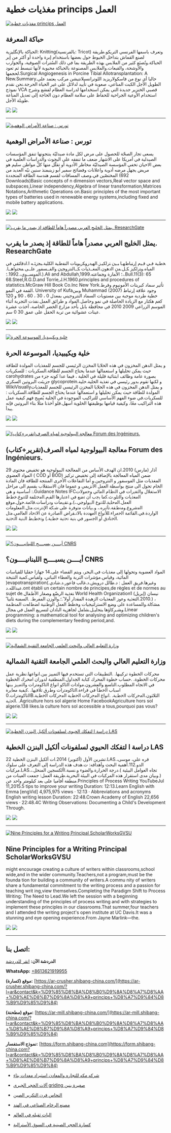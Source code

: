 # مغذيات خطية princips العمل

<a href="https://swt.shibang-china.com/?l=ar&img&k=%D9%85%D8%BA%D8%B0%D9%8A%D8%A7%D8%AA+%D8%AE%D8%B7%D9%8A%D8%A9+princips+%D8%A7%D9%84%D8%B9%D9%85%D9%84" target="_blank">![مغذيات خطية princips العمل](http://static.shibang-china.com/all-800x300/1061.jpg)</a>

## حباكة المعرفة
الحباكة بالإنگليزية: Knitting(بالفرنسية: Tricot) وتعرف باسمها الفرنسي التريكو.طريقة لصنع القماش بتداخل الخيوط حول بعضها باستخدام إبرة واحدة أو أكثر من إبر الحباكة.وتُصنَع كثير من الملابس بهذه الطريقة بما في ذلك السُترات الصوفية، والجوارب والأوشحة، والقبعات.والملابس المصنوعة بالحباكة محبوبة لأنها تنبسط ثم تعود لحجمها.Surgical Angiogenesis in Porcine Tibial Allotransplantation: A New.Summary.حاليا أي نوع من فاسكولاريزيد اللوترانسبلانتيشن مركب يعتمد على الطويل الأجل الكبت المناعي، صعوبة في تأييد لدلائل على غير الحياة الحرجة.نحن نقدم نموذج VCA قصبي الخنزير جديدة التي يمكن استخدامها لدراسة العظام لفشع وشرح استخدام الأوعية الجراحية للحفاظ على سلامة العظام دون الحاجة إلى تعديل المناعة طويلة الأجل.


<a href="https://whatsapp.shibangsoft.com/WhatsApp.php" target="_blank" title="WhatsApp">![](http://static.shibang-china.com/icon/whatsapp.png)</a> <a href="https://swt.shibang-china.com/?l=ar&icon&k=%D9%85%D8%BA%D8%B0%D9%8A%D8%A7%D8%AA+%D8%AE%D8%B7%D9%8A%D8%A9+princips+%D8%A7%D9%84%D8%B9%D9%85%D9%84" target="_blank">![](http://static.shibang-china.com/icon/chat-ar.png)</a>

---

<a href="https://swt.shibang-china.com/?l=ar&img&k=%D9%85%D8%BA%D8%B0%D9%8A%D8%A7%D8%AA+%D8%AE%D8%B7%D9%8A%D8%A9+princips+%D8%A7%D9%84%D8%B9%D9%85%D9%84" target="_blank">![تورس : صناعة الأمراض الوهمية](http://static.shibang-china.com/all-800x300/387.jpg)</a>

## تورس : صناعة الأمراض الوهمية
يسعى تجار الصحّة للحصول على مرض لكل مادة صيدليّة ينتجونها تنفق المؤسسات الصيدلية في أمريكا على الاشهار ضعف ما تنفقه على البحوث والدراسات العلمية في بعض الاحيان تخفي المؤسسة الصيدليّة مخاطر الأدوية أو تقلّل منها كلّ مواطن سليم هو مريض يجهل مرضه أدوية واعلانات وفضائح سمير أبو زينبمنذ سنين نبّه العديد من المختصّين في.وصف المساقات لقسم هندسة الطاقة المتجددة (692 Downloads)Basic concepts of n dimension vectors,Real vector space and subspaces,Linear independency,Algebra of linear transformation,Matrices Notations,Arithmetic Operations on.Basic principles of the most important types of batteries used in renewable energy systems,including fixed and mobile battery applications.


<a href="https://whatsapp.shibangsoft.com/WhatsApp.php" target="_blank" title="WhatsApp">![](http://static.shibang-china.com/icon/whatsapp.png)</a> <a href="https://swt.shibang-china.com/?l=ar&icon&k=%D9%85%D8%BA%D8%B0%D9%8A%D8%A7%D8%AA+%D8%AE%D8%B7%D9%8A%D8%A9+princips+%D8%A7%D9%84%D8%B9%D9%85%D9%84" target="_blank">![](http://static.shibang-china.com/icon/chat-ar.png)</a>

---

<a href="https://swt.shibang-china.com/?l=ar&img&k=%D9%85%D8%BA%D8%B0%D9%8A%D8%A7%D8%AA+%D8%AE%D8%B7%D9%8A%D8%A9+princips+%D8%A7%D9%84%D8%B9%D9%85%D9%84" target="_blank">![يمثل الخليج العربي مصدراً هاماً للطاقة إذ يصدر ما يقرب. ResearchGate](http://static.shibang-china.com/all-800x300/770.jpg)</a>

## يمثل الخليج العربي مصدراً هاماً للطاقة إذ يصدر ما يقرب. ResearchGate
ﺨﻁﻴﺔ ﻓـﻲ ﻗـﻴﻡ ﺇﺭﺘﺒﺎﻁﻬـﺎ ﺒـﻴﻥ ﺘﺭﺍﻜﻴـﺯ.ﺍﻟﻬﻴﺩﺭﻭﻜﺭﺒﻭﻨﺎﺕ ﺍﻟﻨﻔﻁﻴﺔ ﺍﻟﻜﻠﻴﺔ.ﺒﺠﺯﺌ.ﻪ ﺍ.ﻟﺩﻗﺎﺌﻘﻲ ﻓﻲ ﺍﻟﻤﻴﺎﻩ.ﻭﺘﺭﺍﻜﻴﺯ ﻜـل.ﻤﻥ ﺍﻟﺩﻫﻭﻥ.ﺍﻟﻤﻐــﺫﻴﺎﺕ ﻜــﺎﻟﻨﺘﺭﻭﺠﻴﻥ ﻭﺍﻟﻔــﺴﻔﻭﺭ ﻋﻠــﻰ ﻤﺤﺘﻭﺍﻫــﺎ.(.ﺍﻟﻤﻭﺴــﻭﻱ،.1992.؛.Ali and Abdullah,1999.؛ ﺍﻷﻤﺎﺭﺓ ﻭﺠﻤﺎﻋﺘﻪ،.Bull.11(3): 65 68.Steel,R.G.D.and Torrie,J.H.1960.principles and procedures of statistics.McGraw Hill Book Co.Inc New York.تأثير سماد كبريتات الأمونيوم وقرط القمة في النمو. University of Kufaوبين Muhammad (2007) وجود علاقة إرتباط خطية طردية موجبة بين مستويات السماد النتروجيني بمعدل 0 ، 30 ، 60 ، 90 و 120 كغم هكتار مع الزيادة الحاصلة في نمو وحاصل.المواد و طرائق العمل.نفذت التجربة أثناء الموسم الزراعي 2009 2010 في محافظة بابل بأحد مزارع الخضر الخاصة، أخذت عشرة عينات عشوائية من تربة الحقل على عمق 30 0 سم.


<a href="https://whatsapp.shibangsoft.com/WhatsApp.php" target="_blank" title="WhatsApp">![](http://static.shibang-china.com/icon/whatsapp.png)</a> <a href="https://swt.shibang-china.com/?l=ar&icon&k=%D9%85%D8%BA%D8%B0%D9%8A%D8%A7%D8%AA+%D8%AE%D8%B7%D9%8A%D8%A9+princips+%D8%A7%D9%84%D8%B9%D9%85%D9%84" target="_blank">![](http://static.shibang-china.com/icon/chat-ar.png)</a>

---

<a href="https://swt.shibang-china.com/?l=ar&img&k=%D9%85%D8%BA%D8%B0%D9%8A%D8%A7%D8%AA+%D8%AE%D8%B7%D9%8A%D8%A9+princips+%D8%A7%D9%84%D8%B9%D9%85%D9%84" target="_blank">![خلية ويكيبيديا، الموسوعة الحرة](http://static.shibang-china.com/all-800x300/649.jpg)</a>

## خلية ويكيبيديا، الموسوعة الحرة
و يمثل الدهن المخزون في هذه الخلايا المخزن الرئيسي للجسم للمغذيات المولدة للطاقة حيث يمكن تحليلها و استعمالها عندما يحتاج الجسم للطاقة.السكريات : للسكريات carohydrates بصورة عامة وظائف ابتنائية قليلة في الخلية ، فيما عدا كونه جزء من جزيئت البروتين السكري glycoprotein.و لكنها تقوم بدور رئيسي في تغذية الخلية.خلية WikiVisuallyو يمثل الدهن المخزون في هذه الخلايا المخزن الرئيسي للجسم للمغذيات المولدة للطاقة حيث يمكن تحليلها و استعمالها عندما يحتاج الجسم للطاقة.السكريات : للسكريات.في ضوء الفهم الأساسي للتراكيب الموجودة في الخلية يُصبح فهم كيفية عمل هذه التراكيب معًا، وكيفية قيامها بوظيفتها الخلوية أسهل.فلو أخذنا مثلًا بناء البروتين فإنه يبدأ.


<a href="https://whatsapp.shibangsoft.com/WhatsApp.php" target="_blank" title="WhatsApp">![](http://static.shibang-china.com/icon/whatsapp.png)</a> <a href="https://swt.shibang-china.com/?l=ar&icon&k=%D9%85%D8%BA%D8%B0%D9%8A%D8%A7%D8%AA+%D8%AE%D8%B7%D9%8A%D8%A9+princips+%D8%A7%D9%84%D8%B9%D9%85%D9%84" target="_blank">![](http://static.shibang-china.com/icon/chat-ar.png)</a>

---

<a href="https://swt.shibang-china.com/?l=ar&img&k=%D9%85%D8%BA%D8%B0%D9%8A%D8%A7%D8%AA+%D8%AE%D8%B7%D9%8A%D8%A9+princips+%D8%A7%D9%84%D8%B9%D9%85%D9%84" target="_blank">![معالجة البيولوجية لمياه الصرف(تقرير+كتاب) Forum des Ingénieurs.](http://static.shibang-china.com/all-800x300/211.jpg)</a>

## معالجة البيولوجية لمياه الصرف(تقرير+كتاب) Forum des Ingénieurs.
29 آذار (مارس) 2010.ان الهدف الأساس من المعالجة البيولوجية هو تخفيض محتوى المواد العضوي ( COD أو BOD) ضمن المياه المعالجة بالإضافة إلى تخفيض تركيز المغذيات مثل الفوسفور و النتروجين.و أما التفاعلات الأخرى المنتجة للطاقة فان المادة الخام تحول الى منتج بواسطة العمل الأنزيمي و عموما فان الاستقلاب يقسم الى مراحل أساسية و هي :.Guidance Notes IFCﺍﻻﺳﺗﻐﻼﻝ ﻭﺍﻟﺗﻐﻳﺭﺍﺕ ﻓﻲ ﺍﻟﻧﻅﺎﻡ ﺍﻟﻣﺎﺋﻲ ﻭﺣﻣﻭﻻﺕ ﺍﻟﻣﻐﺫﻳﺎﺕ ﻭﺍﻟﺗﻠﻭ.ﺙ.ﻛﻣﺎ ﻳﺟﺏ ﺃﻥ ﺗﺿﻊ ﻓﻲ ﺍﻋﺗﺑﺎﺭﻫﺎ ﺍﻟﻘﻳﻡ.ﺍﻟﻣﺧﺗﻠﻔﺔ ﻟﻠﺗﻧﻭﻉ.ﺧﻁﻁ ﺍﻟﻌﻣﻝ.ﺍﻟﻣﺣﻠﻳﺔ.ﻟﻠﺗﻧﻭﻉ ﺍﻟﺑﻳﻭﻟﻭﺟﻲ.،).ﻭ.ﺗﻘﻳﻳﻣﺎﺕ ﻭﺩﺭﺍﺳﺎﺕ.ﻗﺎﺋﻣﺔ.ﺣﻭﻝ.ﻣﻭﻗﻊ ﺍﻟﻣﺷﺭﻭﻉ.ﻭﻣﻧﻁﻘﺔ.ﺗﺄﺛﻳﺭﻩ.، ﻭ.ﺑﻳﺎﻧﺎﺕ ﻣﺗﻭﻓﺭﺓ ﻋﻠﻰ ﺷﺑﻛﺔ ﺍﻹﻧﺗﺭﻧﺕ.ﻣﺛﻝ.ﺍﻟﻣﻌﻠﻭﻣﺎﺕ ﺍﻟﻭﺍﺭﺩﺓ.ﻓﻲ.ﺍﻟﻘﺎﺋﻣﺔ ﺍﻟﺣﻣﺭﺍء.ﻟﻸﻧﻭﺍﻉ ﺍﻟﻣﻬﺩﺩﺓ ﺑﺎﻻﻧ.ﻘﺭﺍﺽ ﺍﻟﺻﺎﺩﺭﺓ ﻋﻥ ﺍﻻﺗﺣﺎﺩ ﺍﻟﻌﺎﻟﻣﻲ.ﻣﺛﻝ ﺍﻟﺧﻧﺎﺩﻕ ﺃﻭ ﺍﻟﺟﺳﻭﺭ ﻓﻲ ﺑﻧﻳﺔ ﺗﺣﺗﻳﺔ ﺧﻁﻳﺔ.) ﻭﺗﺧﻁﻳﻁ ﺍﻟﺑﻧﻳﺔ ﺍﻟﺗﺣﺗﻳﺔ.


<a href="https://whatsapp.shibangsoft.com/WhatsApp.php" target="_blank" title="WhatsApp">![](http://static.shibang-china.com/icon/whatsapp.png)</a> <a href="https://swt.shibang-china.com/?l=ar&icon&k=%D9%85%D8%BA%D8%B0%D9%8A%D8%A7%D8%AA+%D8%AE%D8%B7%D9%8A%D8%A9+princips+%D8%A7%D9%84%D8%B9%D9%85%D9%84" target="_blank">![](http://static.shibang-china.com/icon/chat-ar.png)</a>

---

<a href="https://swt.shibang-china.com/?l=ar&img&k=%D9%85%D8%BA%D8%B0%D9%8A%D8%A7%D8%AA+%D8%AE%D8%B7%D9%8A%D8%A9+princips+%D8%A7%D9%84%D8%B9%D9%85%D9%84" target="_blank">![أيــــن يسبــــح اللبنانيــــون؟ CNRS](http://static.shibang-china.com/all-800x300/707.jpg)</a>

## أيــــن يسبــــح اللبنانيــــون؟ CNRS
المواد العضوية وتحولها إلى مغذيات في.البحر، ويتم القضاء على.14 جهازا حقليا للقياسات المائية، وقياس.مؤشرات التربة والغطاء النباتي، ولقياس.كمية النتبخة )evapotranspiration(.وغيرها.فريق العمل : د.طالل درويش.د.غالب فاعور.د.شادي عبدالله.د.ont établi un certain nombre de principes,de règles et de normes au sujet de.ﺘﻐذﻴﺔ اﻟرﻀّﻊ وﺼﻐﺎر اﻷطﻔﺎل World Health Organization1 نيسان (إبريل) 2010.اﻟﺘﻐذﻴﺔ وﻋوز اﻟﻤﻐذﻴﺎت اﻟزﻫﻴدة اﻟﻤﻘدار أوﻻﹰ.؛.واﻟوزن اﻟﻤﻔرط. .اﻟﺴﻤﻨﺔ ﺜﺎﻨﻴﺎﹰ.) ، ﻤﺸﮐﻟﺔ.وﻟﻟﻤﺴﺎﻋدة ﻋﻟﯽ وﻀﻊ اﻻﺴﺘراﺘﻴﺠﻴﺎت وﺨطط اﻟﻌﻤل اﻟوطﻨﻴﺔ اﻀطﻟﻌت اﻟﻤﻨظﻤﺔ وﺸـرﮐﺎؤﻫﺎ ﺒﺘﺤﻟﻴـل.ﺸﺎﻤل ﻟﺠﺎﻫزﻴﺔ اﻟﺒﻟدان ﻟﺘﺴرﻴﻊ اﻟﻌﻤل ﻓﻲ ﻤﺠﺎل.Linear programming: a mathematical tool for analysing and optimizing children&#39;s diets during the complementary feeding period,and.


<a href="https://whatsapp.shibangsoft.com/WhatsApp.php" target="_blank" title="WhatsApp">![](http://static.shibang-china.com/icon/whatsapp.png)</a> <a href="https://swt.shibang-china.com/?l=ar&icon&k=%D9%85%D8%BA%D8%B0%D9%8A%D8%A7%D8%AA+%D8%AE%D8%B7%D9%8A%D8%A9+princips+%D8%A7%D9%84%D8%B9%D9%85%D9%84" target="_blank">![](http://static.shibang-china.com/icon/chat-ar.png)</a>

---

<a href="https://swt.shibang-china.com/?l=ar&img&k=%D9%85%D8%BA%D8%B0%D9%8A%D8%A7%D8%AA+%D8%AE%D8%B7%D9%8A%D8%A9+princips+%D8%A7%D9%84%D8%B9%D9%85%D9%84" target="_blank">![وزارة التعليم العالي والبحث العلمي الجامعة التقنية الشمالية](http://static.shibang-china.com/all-800x300/469.jpg)</a>

## وزارة التعليم العالي والبحث العلمي الجامعة التقنية الشمالية
ﻣﺤﺮﻛﺎﺕ ﺍﻟﺨﻄﻮﺓ ﺗﺮﻛﻴﺒﻬﺎ. .ﺍﻟﺘﻄﺒﻴﻘﺎﺕ ﺍﻟﺘﻲ ﺗﺴﺘﺨﺪﻡ ﻓﻴﻬﺎ ﺍﻟﺘﻤﻴﻴﺰ ﺑﻴﻦ.ﺍﻧﻮﺍﻋﻬﺎ.ﻧﻈﺮﻳﺔ ﻋﻤﻞ ﻣﺤﺮﻛﺎﺕ ﺍﻟﺨﻄﻮﺓ. .ﺣﺴﺎﺏ ﺧﻄﻮﺓ ﺍﻟﻤﺤﺮﻙ ﻛﺘﺎﺑﺔ ﺍﻟﺠﺪﺍﻭﻝ.ﺍﻟﻤﻨﻄﻘﻴﺔ ﻟﺪﻭﺭﺍﻥ ﺍﻣﺤﺮﻙ ﺍﻟﺨﻄﻮﺓ ﻓﻲ ﺍﻻﺗﺠﺎﻩ ﺍﻟﻤﻄﻠﻮﺏ.اﻟﺘﺎﺴﻊ واﻟﻌﺸرون.ﻣﻭﻟﺩﺍﺕ ﺍﻟﺗﺎﻛﻭ ﺍﻧﻭﺍﻉ ﺍﻟﺗﺎﻛﻭﻣﺗﺭﺍﺕ ﻭﺍﻟﺗﻣﻳﻳﺯ ﺑﻳﻧﻬﺎ ﺍﺳﺑﺎﺏ ﺍﻟﺧﻁﺄ ﻓﻲ ﻗﺭﺍءﺓ.ﺍﻟﺗﺎﻛﻭﻣﺗﺭﺍﺕ ﻭﻁﺭﻕ ﺗﻼﻓﻳﻬﺎ. .ﻛﻳﻔﻳﺔ ﻣﻌﺎﻳﺭﺓ ﺍﻟﺗﺎﻛﻭﻣﺗﺭﺍﺕ.0B.اﻟﺜﻼﺜون.ﺍﻟﻣﺣﺭﻛﺎﺕ ﺍﻟﺧﻁﻳﺔ. .ﺍﻧﻭﺍﻉ ﺍﻟﻣﺣﺭﻛﺎﺕ ﺍﻟﺧﻁﻳﺔ ﺍﻟﻣﺣﺭﻛﺎﺕ ﺍﻟﺧﻁﻳﺔ ﺍﻟﺣﺛﻳﺔ. .Agriculture hors sol algerie Home FacebookAgriculture hors sol algerie.138 likes.la culture hors sol accessible a tous,pourquoi pas vous?


<a href="https://whatsapp.shibangsoft.com/WhatsApp.php" target="_blank" title="WhatsApp">![](http://static.shibang-china.com/icon/whatsapp.png)</a> <a href="https://swt.shibang-china.com/?l=ar&icon&k=%D9%85%D8%BA%D8%B0%D9%8A%D8%A7%D8%AA+%D8%AE%D8%B7%D9%8A%D8%A9+princips+%D8%A7%D9%84%D8%B9%D9%85%D9%84" target="_blank">![](http://static.shibang-china.com/icon/chat-ar.png)</a>

---

<a href="https://swt.shibang-china.com/?l=ar&img&k=%D9%85%D8%BA%D8%B0%D9%8A%D8%A7%D8%AA+%D8%AE%D8%B7%D9%8A%D8%A9+princips+%D8%A7%D9%84%D8%B9%D9%85%D9%84" target="_blank">![دراسة ا لتفكك الحيوي لسلفونات ألكيل البنزن الخطية LAS](http://static.shibang-china.com/all-800x300/988.jpg)</a>

## دراسة ا لتفكك الحيوي لسلفونات ألكيل البنزن الخطية LAS
22 تشرين الأول (أكتوبر) 2014.ات ألكيل البنزن الخطية.LAS.قره علي، موسى، الدو.112.أهمية البحث وأهدافه: ت.هدف هذه الدراسة إلى التعرف على سلوك مركبات.LAS.تجاه العوامل البيئية ).درجة الحرارة.والضوء و.نسبة.األكسجين المنحل.،(.وبيان مدى استقرار هذه المركبات في البيئة البحرية.طريقة العمل: جمعت العينات من منطقة أفاميا على بعد كيلومتر واحد عن.Principles of Process Writing YouTubeJul 11,2015.5 tips to improve your writing Duration: 12:13.Learn English with Emma [engVid] 4,975,975 views &middot; 12:13 &middot; Abbreviations and acronyms English writing lesson Duration: 22:48.Crown Academy of English 22,656 views &middot; 22:48.4C Writing Observations: Documenting a Child&#39;s Development Through.


<a href="https://whatsapp.shibangsoft.com/WhatsApp.php" target="_blank" title="WhatsApp">![](http://static.shibang-china.com/icon/whatsapp.png)</a> <a href="https://swt.shibang-china.com/?l=ar&icon&k=%D9%85%D8%BA%D8%B0%D9%8A%D8%A7%D8%AA+%D8%AE%D8%B7%D9%8A%D8%A9+princips+%D8%A7%D9%84%D8%B9%D9%85%D9%84" target="_blank">![](http://static.shibang-china.com/icon/chat-ar.png)</a>

---

<a href="https://swt.shibang-china.com/?l=ar&img&k=%D9%85%D8%BA%D8%B0%D9%8A%D8%A7%D8%AA+%D8%AE%D8%B7%D9%8A%D8%A9+princips+%D8%A7%D9%84%D8%B9%D9%85%D9%84" target="_blank">![Nine Principles for a Writing Principal ScholarWorksGVSU](http://static.shibang-china.com/all-800x300/1416.jpg)</a>

## Nine Principles for a Writing Principal ScholarWorksGVSU
might encourage creating a culture of writers within classrooms,school wide,and in the wider community.Teachers,not a program,must be the founda tion for building a community of writers.A commu nity of writers share a fundamental commitment to the writing process and a passion for teaching writ ing,view themselves.Completing the Paradigm Shift to Process Writing: The Need to Lead.We left the session with a beginning understanding of the principles of process writing and with strategies to implement these principles in our classrooms.That summer,four teachers and I attended the writing project&#39;s open institute at UC Davis.It was a stunning and eye opening experience.From Jayne Marlink—the.


<a href="https://whatsapp.shibangsoft.com/WhatsApp.php" target="_blank" title="WhatsApp">![](http://static.shibang-china.com/icon/whatsapp.png)</a> <a href="https://swt.shibang-china.com/?l=ar&icon&k=%D9%85%D8%BA%D8%B0%D9%8A%D8%A7%D8%AA+%D8%AE%D8%B7%D9%8A%D8%A9+princips+%D8%A7%D9%84%D8%B9%D9%85%D9%84" target="_blank">![](http://static.shibang-china.com/icon/chat-ar.png)</a>

---
## اتصل بنا:

**الدردشة الآن:** [انقر للدردشة](https://swt.shibang-china.com?l=ar&contact&k=%D9%85%D8%BA%D8%B0%D9%8A%D8%A7%D8%AA+%D8%AE%D8%B7%D9%8A%D8%A9+princips+%D8%A7%D9%84%D8%B9%D9%85%D9%84)

**WhatsApp:**  [+8613621919955](https://whatsapp.shibangsoft.com/WhatsApp.php)

**موقع (كسارة):** [https://ar-crusher.shibang-china.com/](https://ar-crusher.shibang-china.com/?l=ar&contact&k=%D9%85%D8%BA%D8%B0%D9%8A%D8%A7%D8%AA+%D8%AE%D8%B7%D9%8A%D8%A9+princips+%D8%A7%D9%84%D8%B9%D9%85%D9%84)

**موقع (مطحنة):** [https://ar-mill.shibang-china.com/](https://ar-mill.shibang-china.com/?l=ar&contact&k=%D9%85%D8%BA%D8%B0%D9%8A%D8%A7%D8%AA+%D8%AE%D8%B7%D9%8A%D8%A9+princips+%D8%A7%D9%84%D8%B9%D9%85%D9%84)

**نموذج الاستفسار:** [https://form.shibang-china.com](https://form.shibang-china.com?l=ar&contact&k=%D9%85%D8%BA%D8%B0%D9%8A%D8%A7%D8%AA+%D8%AE%D8%B7%D9%8A%D8%A9+princips+%D8%A7%D9%84%D8%B9%D9%85%D9%84)

* [شركه مكه للتجاره والمعادن استيراد معدات بناء](../21/%D8%B4%D8%B1%D9%83%D9%87%20%D9%85%D9%83%D9%87%20%D9%84%D9%84%D8%AA%D8%AC%D8%A7%D8%B1%D9%87%20%D9%88%D8%A7%D9%84%D9%85%D8%B9%D8%A7%D8%AF%D9%86%20%D8%A7%D8%B3%D8%AA%D9%8A%D8%B1%D8%A7%D8%AF%20%D9%85%D8%B9%D8%AF%D8%A7%D8%AA%20%D8%A8%D9%86%D8%A7%D8%A1.md)

* [آلات الحجر الجيري griding صغيرة بنين](../25/%D8%A2%D9%84%D8%A7%D8%AA%20%D8%A7%D9%84%D8%AD%D8%AC%D8%B1%20%D8%A7%D9%84%D8%AC%D9%8A%D8%B1%D9%8A%20griding%20%D8%B5%D8%BA%D9%8A%D8%B1%D8%A9%20%D8%A8%D9%86%D9%8A%D9%86.md)

* [النحاس فرن التكرير الصين](../23/%D8%A7%D9%84%D9%86%D8%AD%D8%A7%D8%B3%20%D9%81%D8%B1%D9%86%20%D8%A7%D9%84%D8%AA%D9%83%D8%B1%D9%8A%D8%B1%20%D8%A7%D9%84%D8%B5%D9%8A%D9%86.md)

* [مصنع الرخام الصناعي في الهند](../23/%D9%85%D8%B5%D9%86%D8%B9%20%D8%A7%D9%84%D8%B1%D8%AE%D8%A7%D9%85%20%D8%A7%D9%84%D8%B5%D9%86%D8%A7%D8%B9%D9%8A%20%D9%81%D9%8A%20%D8%A7%D9%84%D9%87%D9%86%D8%AF.md)

* [اليات ثقيله في العالم](../22/%D8%A7%D9%84%D9%8A%D8%A7%D8%AA%20%D8%AB%D9%82%D9%8A%D9%84%D9%87%20%D9%81%D9%8A%20%D8%A7%D9%84%D8%B9%D8%A7%D9%84%D9%85.md)

* [كسارة الحجر الصينية في السوق الأسترالية](../24/%D9%83%D8%B3%D8%A7%D8%B1%D8%A9%20%D8%A7%D9%84%D8%AD%D8%AC%D8%B1%20%D8%A7%D9%84%D8%B5%D9%8A%D9%86%D9%8A%D8%A9%20%D9%81%D9%8A%20%D8%A7%D9%84%D8%B3%D9%88%D9%82%20%D8%A7%D9%84%D8%A3%D8%B3%D8%AA%D8%B1%D8%A7%D9%84%D9%8A%D8%A9.md)